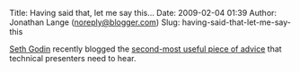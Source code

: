 Title: Having said that, let me say this...
Date: 2009-02-04 01:39
Author: Jonathan Lange (noreply@blogger.com)
Slug: having-said-that-let-me-say-this

[Seth Godin](http://sethgodin.typepad.com/) recently blogged the
[second-most useful piece of
advice](http://sethgodin.typepad.com/seths_blog/2009/02/im-sorry-were-out-of-time.html)
that technical presenters need to hear.

